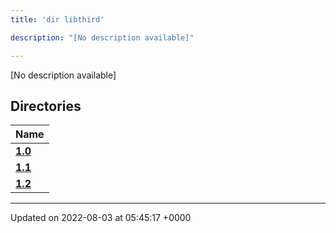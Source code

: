 ```yaml
---
title: 'dir libthird'

description: "[No description available]"

---
```







[No description available]

## Directories

| Name           |
| -------------- |
| **[1.0](/documentation/code/colliderbit/files/dir_8f73f5946d66c349bdd8f7018e5320bf/#dir-1.0)**  |
| **[1.1](/documentation/code/colliderbit/files/dir_a845c478c438a6141c8d029c79108bfd/#dir-1.1)**  |
| **[1.2](/documentation/code/colliderbit/files/dir_7f992b9dc14fc5ffaba8620ee097a6ff/#dir-1.2)**  |






-------------------------------

Updated on 2022-08-03 at 05:45:17 +0000
